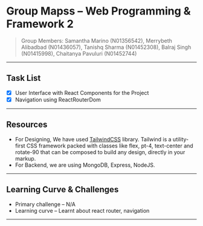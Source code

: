 # Group Mapss – Web Programming & Framework 2

> Group Members: Samantha Marino (N01356542), Merrybeth Alibadbad (N01436057), Tanishq Sharma (N01452308), Balraj Singh (N01415998), Chaitanya Pavuluri (N01452744)

---

## Task List

-   [x] User Interface with React Components for the Project
-   [x] Navigation using ReactRouterDom

---

## Resources

-   For Designing, We have used [TailwindCSS](https://tailwindcss.com/) library. Tailwind is a utility-first CSS framework packed with classes like flex, pt-4, text-center and rotate-90 that can be composed to build any design, directly in your markup.
-   For Backend, we are using MongoDB, Express, NodeJS.

---

## Learning Curve & Challenges

-   Primary challenge – N/A
-   Learning curve – Learnt about react router, navigation

---
